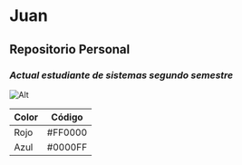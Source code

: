 # __Juan__
## Repositorio Personal
### _Actual estudiante de sistemas segundo semestre_
![Alt](https://www.google.com/url?sa=i&url=https%3A%2F%2Flearn.adafruit.com%2Fexcellent-github-profile%2Fadd-an-image&psig=AOvVaw0JRgJ4Hg933j69UGk8Lb3y&ust=1694643296471000&source=images&cd=vfe&opi=89978449&ved=0CBAQjRxqFwoTCPDFyq-MpoEDFQAAAAAdAAAAABAE)

| Color | Código |
| ----------- | ----------- |
| Rojo | #FF0000 |
| Azul | #0000FF |
<!--
**Meniche/Meniche** is a ✨ _special_ ✨ repository because its `README.md` (this file) appears on your GitHub profile.

Here are some ideas to get you started:

- 🔭 I’m currently working on ...
- 🌱 I’m currently learning ...
- 👯 I’m looking to collaborate on ...
- 🤔 I’m looking for help with ...
- 💬 Ask me about ...
- 📫 How to reach me: ...
- 😄 Pronouns: ...
- ⚡ Fun fact: ...
-->
